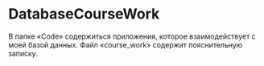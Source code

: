 # DatabaseCourseWork
В папке «Code» содержиться приложения, которое взаимодействует с моей базой данных.
Файл «course_work» содержит пояснительную  записку.

